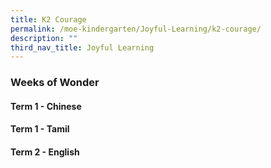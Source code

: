 ```yaml
---
title: K2 Courage
permalink: /moe-kindergarten/Joyful-Learning/k2-courage/
description: ""
third_nav_title: Joyful Learning
---
```

### Weeks of Wonder

#### Term 1 - Chinese


#### Term 1 - Tamil


#### Term 2 - English